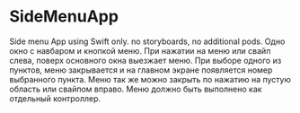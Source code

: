 # SideMenuApp
Side menu App using Swift only. no storyboards, no additional pods.
Одно окно с навбаром и кнопкой меню. При нажатии на меню или свайп слева, поверх основного окна выезжает меню. При выборе одного из пунктов, меню закрывается и на главном экране появляется номер выбранного пункта. Меню так же можно закрыть по нажатию на пустую область или свайпом вправо. Меню должно быть выполнено как отдельный контроллер. 
